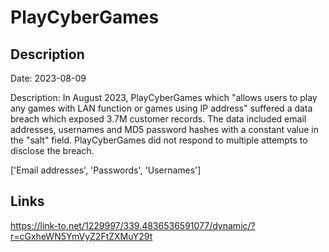# PlayCyberGames

## Description

Date: 2023-08-09

Description:
In August 2023, PlayCyberGames which &quot;allows users to play any games with LAN function or games using IP address&quot; suffered a data breach which exposed 3.7M customer records. The data included email addresses, usernames and MD5 password hashes with a constant value in the &quot;salt&quot; field. PlayCyberGames did not respond to multiple attempts to disclose the breach.


['Email addresses', 'Passwords', 'Usernames']

## Links

https://link-to.net/1229997/339.4836536591077/dynamic/?r=cGxheWN5YmVyZ2FtZXMuY29t